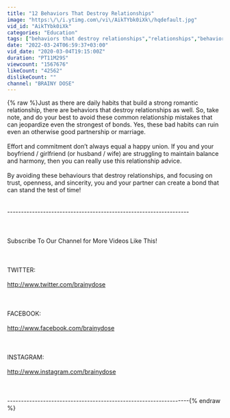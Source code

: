 ```yaml
---
title: "12 Behaviors That Destroy Relationships"
image: "https:\/\/i.ytimg.com\/vi\/AikTYbk0iXk\/hqdefault.jpg"
vid_id: "AikTYbk0iXk"
categories: "Education"
tags: ["behaviors that destroy relationships","relationships","behaviors"]
date: "2022-03-24T06:59:37+03:00"
vid_date: "2020-03-04T19:15:00Z"
duration: "PT11M29S"
viewcount: "1567676"
likeCount: "42562"
dislikeCount: ""
channel: "BRAINY DOSE"
---
```

{% raw %}Just as there are daily habits that build a strong romantic relationship, there are behaviors that destroy relationships as well. So, take note, and do your best to avoid these common relationship mistakes that can jeopardize even the strongest of bonds. Yes, these bad habits can ruin even an otherwise good partnership or marriage.<br /><br />Effort and commitment don’t always equal a happy union. If you and your boyfriend / girlfriend (or husband / wife) are struggling to maintain balance and harmony, then you can really use this relationship advice.<br /><br />By avoiding these behaviours that destroy relationships, and focusing on trust, openness, and sincerity, you and your partner can create a bond that can stand the test of time!<br /><br /><br />------------------------------------------------------------------<br /><br /><br /><br />Subscribe To Our Channel for More Videos Like This!<br /><br /><br /><br />TWITTER: <br /><br /><a rel="nofollow" target="blank" href="http://www.twitter.com/brainydose">http://www.twitter.com/brainydose</a><br /><br /><br /><br />FACEBOOK:<br /><br /><a rel="nofollow" target="blank" href="http://www.facebook.com/brainydose">http://www.facebook.com/brainydose</a><br /><br /><br /><br />INSTAGRAM: <br /><br /><a rel="nofollow" target="blank" href="http://www.instagram.com/brainydose">http://www.instagram.com/brainydose</a><br /><br /><br /><br />------------------------------------------------------------------{% endraw %}

